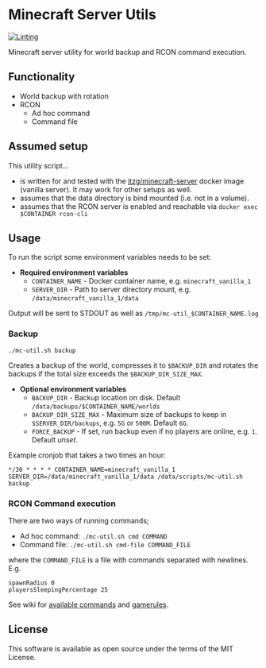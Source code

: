 # Minecraft Server Utils

[![Linting](https://github.com/Granddave/minecraft-server-utils/actions/workflows/ci.yml/badge.svg)](https://github.com/Granddave/minecraft-server-utils/actions/workflows/ci.yml)

Minecraft server utility for world backup and RCON command execution.

## Functionality

- World backup with rotation
- RCON
  - Ad hoc command
  - Command file

## Assumed setup

This utility script...

- is written for and tested with the [itzg/minecraft-server](https://hub.docker.com/r/itzg/minecraft-server)
  docker image (vanilla server). It may work for other setups as well.
- assumes that the data directory is bind mounted (i.e. not in a volume).
- assumes that the RCON server is enabled and reachable via `docker exec $CONTAINER rcon-cli`

## Usage

To run the script some environment variables needs to be set:

- **Required environment variables**
  - `CONTAINER_NAME` - Docker container name, e.g. `minecraft_vanilla_1`
  - `SERVER_DIR` - Path to server directory mount, e.g. `/data/minecraft_vanilla_1/data`

Output will be sent to STDOUT as well as `/tmp/mc-util_$CONTAINER_NAME.log`

### Backup

`./mc-util.sh backup`

Creates a backup of the world, compresses it to `$BACKUP_DIR` and rotates the backups if
the total size exceeds the `$BACKUP_DIR_SIZE_MAX`.

- **Optional environment variables**
  - `BACKUP_DIR` - Backup location on disk. Default `/data/backups/$CONTAINER_NAME/worlds`
  - `BACKUP_DIR_SIZE_MAX` - Maximum size of backups to keep in `$SERVER_DIR/backups`, e.g. `5G` or
    `500M`. Default `6G`.
  - `FORCE_BACKUP` - If set, run backup even if no players are online, e.g. `1`. Default *unset*.

Example cronjob that takes a two times an hour:

```
*/30 * * * * CONTAINER_NAME=minecraft_vanilla_1 SERVER_DIR=/data/minecraft_vanilla_1/data /data/scripts/mc-util.sh backup
```

### RCON Command execution

There are two ways of running commands;

- Ad hoc command: `./mc-util.sh cmd COMMAND`
- Command file: `./mc-util.sh cmd-file COMMAND_FILE`

where the `COMMAND_FILE` is a file with commands separated with newlines. E.g.

```
spawnRadius 0
playersSleepingPercentage 25
```

See wiki for [available commands](https://minecraft.fandom.com/wiki/Commands) and
[gamerules](https://minecraft.fandom.com/wiki/Game_rule).

## License

This software is available as open source under the terms of the MIT License.
